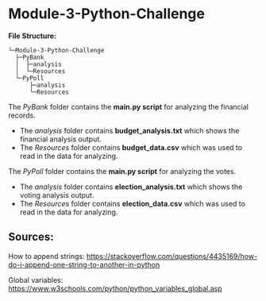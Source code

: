 # Module-3-Python-Challenge

**File Structure:**
```
└─Module-3-Python-Challenge
  ├─PyBank
  │  ├─analysis
  │  └─Resources
  └─PyPoll
      ├─analysis
      └─Resources
```

The *PyBank* folder contains the **main.py script** for analyzing the financial records.
+ The *analysis* folder contains **budget_analysis.txt** which shows the financial analysis output.
+ The *Resources* folder contains **budget_data.csv** which was used to read in the data for analyzing.

The *PyPoll* folder contains the **main.py script** for analyzing the votes.
+ The *analysis* folder contains **election_analysis.txt** which shows the voting analysis output.
+ The *Resources* folder contains **election_data.csv** which was used to read in the data for analyzing.

## Sources:

How to append strings:
https://stackoverflow.com/questions/4435169/how-do-i-append-one-string-to-another-in-python

Global variables:
https://www.w3schools.com/python/python_variables_global.asp
